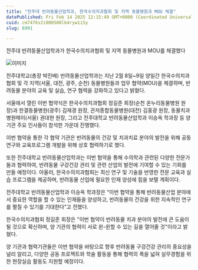 ```yaml
---
title: "전주대 반려동물산업학과, 한국수의치과협회 및 지역 동물병원과 MOU 체결"
datePublished: Fri Feb 14 2025 12:15:49 GMT+0000 (Coordinated Universal Time)
cuid: cm7476s2i000508lb4ryw1i5y
slug: 6991

---
```



전주대 반려동물산업학과가 한국수의치과협회 및 지역 동물병원과 MOU를 체결했다

![이미지](https://cdn.hashnode.com/res/hashnode/image/upload/v1739503022194/92de2572-bb7a-46b6-a6c5-374c9d215e0c.webp)

전주대학교(총장 박진배) 반려동물산업학과는 지난 2월 8일~9일 양일간 한국수의치과협회 및 각 지역(서울, 대전, 광주, 순천) 동물병원들과 업무 협약(MOU)을 체결하며, 반려동물 분야의 교육 및 실습, 연구 협력을 강화하고 있다고 밝혔다.

서울에서 열린 이번 협약식은 한국수의치과협회 정길준 회장(순천 온누리동물병원 원장)과 한결동물병원(광주) 김재경 원장, 관저종합동물병원(대전) 김홍광 원장, 동물치과병원메이(서울) 권대현 원장, 그리고 전주대학교 반려동물산업학과 이승옥 학과장 등 양 기관 주요 인사들이 참석한 가운데 진행했다.

이번 협약을 통한 각 협약 기관은 반려동물의 건강 및 치과치료 분야의 발전을 위해 공동 연구와 교육프로그램 개발을 위해 상호 협력하기로 했다.

또한 전주대학교 반려동물산업학과는 이번 협약을 통해 수의학과 관련된 다양한 전문가들과 협력하여, 반려동물 구강건강 관리 및 관련 산업의 발전에 기여할 수 있는 기회를 만들 예정이다. 아울러, 한국수의치과협회는 최신 연구 및 기술을 반영한 전문 교육과 실습 프로그램을 제공하며, 반려동물 산업에 필요한 인재 양성에 힘을 보탤 계획이다.

전주대학교 반려동물산업학과 이승옥 학과장은 “이번 협약을 통해 반려동물산업 분야에서 중요한 역할을 할 수 있는 인재들을 양성하고, 반려동물의 건강을 위한 지속적인 연구를 펼칠 수 있기를 기대한다”고 전했다.

한국수의치과협회 정길준 회장은 "이번 협약이 반려동물 치과 분야의 발전에 큰 도움이 될 것으로 확신하며, 양 기관의 협력이 서로 윈-윈할 수 있는 길을 열어줄 것"이라고 밝혔다.

양 기관과 협력기관들은 이번 협약을 바탕으로 향후 반려동물 구강건강 관리의 중요성을 널리 알리고, 다양한 공동 프로젝트와 학술 활동을 통해 협력의 폭을 넓혀 실무경험을 위한 현장실습 활동도 지원할 예정이다.